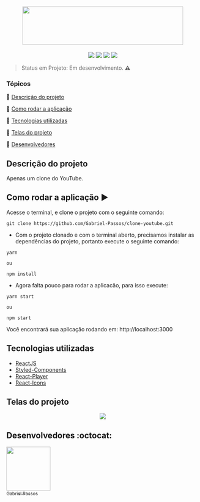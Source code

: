 <h1 align="center" >
  <img height="100px" width="420px" src="https://user-images.githubusercontent.com/43184223/88628812-dc63a600-d084-11ea-9ca5-7d84c19efa4e.png">
</h1>

<p align="center">
  <a href="https://reactjs.org/"><img src="https://img.shields.io/static/v1?label=react&message=16.13.1&color=blue&style=for-the-badge"/><a/>
  <a href="https://styled-components.com/"><img src="https://img.shields.io/static/v1?label=styled-components&message=5.1.1&color=blue&style=for-the-badge"/></a>
  <a href="https://github.com/CookPete/react-player"><img src="https://img.shields.io/static/v1?label=react-player&message=2.5.0&color=blue&style=for-the-badge"/><a/>
  <a href="https://react-icons.github.io/react-icons/"><img src="https://img.shields.io/static/v1?label=react-icons&message=3.10.0&color=blue&style=for-the-badge"/><a/>
</p>
  
> Status em Projeto: Em desenvolvimento. :warning:

### Tópicos 

:small_blue_diamond: [Descrição do projeto](#descrição-do-projeto)

:small_blue_diamond: [Como rodar a aplicação](#como-rodar-a-aplicação-arrow_forward)

:small_blue_diamond: [Tecnologias utilizadas](#tecnologias-utilizadas)

:small_blue_diamond: [Telas do projeto](#telas-do-projeto)

:small_blue_diamond: [Desenvolvedores](#desenvolvedores-octocat)

## Descrição do projeto

<p align="justify">
  Apenas um clone do YouTube. 
</p>


## Como rodar a aplicação :arrow_forward:

Acesse o terminal, e clone o projeto com o seguinte comando: 

```
git clone https://github.com/Gabriel-Passos/clone-youtube.git
```

- Com o projeto clonado e com o terminal aberto, precisamos instalar as dependências do projeto, portanto execute o seguinte comando:

```
yarn 

ou 

npm install
```

- Agora falta pouco para rodar a aplicacão, para isso execute: 

```
yarn start

ou

npm start
```

Você encontrará sua aplicação rodando em: http://localhost:3000

## Tecnologias utilizadas

- [ReactJS](https://reactjs.org/docs/)
- [Styled-Components](https://styled-components.com/docs)
- [React-Player](https://github.com/CookPete/react-player)
- [React-Icons](https://react-icons.github.io/react-icons/)

## Telas do projeto 

<p align="center"> 
  <img src="https://user-images.githubusercontent.com/43184223/88629500-b68ad100-d085-11ea-85a8-7e8bb704b493.png">
</p>

## Desenvolvedores :octocat:

[<img src="https://avatars3.githubusercontent.com/u/43184223?s=460&u=50810abc34900ea6134a9bd0b8a04e2c8640ddc4&v=4" width=115><br><sub>Gabriel Passos</sub>](https://github.com/Gabriel-Passos)

